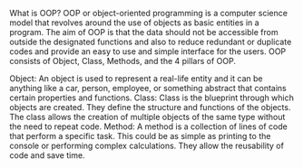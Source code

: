 What is OOP?
OOP or object-oriented programming is a computer science model that revolves around the use of objects as basic entities in a program. The aim of OOP is that the data should not be accessible from outside the designated functions and also to reduce redundant or duplicate codes and provide an easy to use and simple interface for the users. OOP consists of Object, Class, Methods, and the 4 pillars of OOP.

Object: An object is used to represent a real-life entity and it can be anything like a car, person, employee, or something abstract that contains certain properties and functions.
Class: Class is the blueprint through which objects are created. They define the structure and functions of the objects. The class allows the creation of multiple objects of the same type without the need to repeat code.
Method: A method is a collection of lines of code that perform a specific task. This could be as simple as printing to the console or performing complex calculations. They allow the reusability of code and save time.

